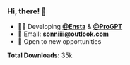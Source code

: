### Hi, there! 👋

- 🧑‍💻 Developing [**@Ensta**](https://github.com/diezo/ensta) & [**@ProGPT**](https://github.com/diezo/progpt)
- 📧 Email: **sonniiii@outlook.com**
- 🍿 Open to new opportunities

**Total Downloads:** 35k
